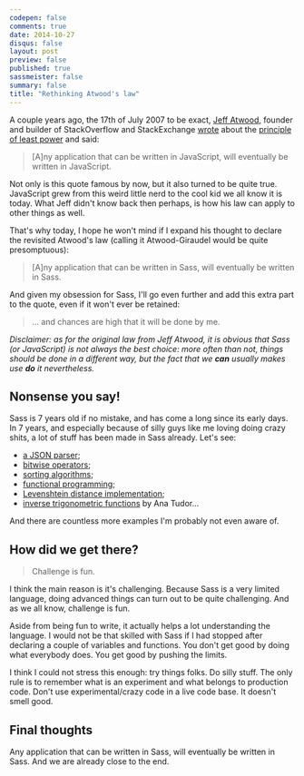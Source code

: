 ```yaml
---
codepen: false
comments: true
date: 2014-10-27
disqus: false
layout: post
preview: false
published: true
sassmeister: false
summary: false
title: "Rethinking Atwood's law"
---
```


A couple years ago, the 17th of July 2007 to be exact, [Jeff Atwood](https://twitter.com/codinghorror), founder and builder of StackOverflow and StackExchange [wrote](http://blog.codinghorror.com/the-principle-of-least-power/) about the [principle of least power](http://www.w3.org/DesignIssues/Principles.html) and said:

> [A]ny application that can be written in JavaScript, will eventually be written in JavaScript.

Not only is this quote famous by now, but it also turned to be quite true. JavaScript grew from this weird little nerd to the cool kid we all know it is today. What Jeff didn't know back then perhaps, is how his law can apply to other things as well.

That's why today, I hope he won't mind if I expand his thought to declare the revisited Atwood's law (calling it Atwood-Giraudel would be quite presomptuous):

> [A]ny application that can be written in Sass, will eventually be written in Sass.

And given my obsession for Sass, I'll go even further and add this extra part to the quote, even if it won't ever be retained:

> ... and chances are high that it will be done by me.

*Disclaimer: as for the original law from Jeff Atwood, it is obvious that Sass (or JavaScript) is not always the best choice: more often than not, things should be done in a different way, but the fact that we __can__ usually makes use __do__ it nevertheless.*

## Nonsense you say!

Sass is 7 years old if no mistake, and has come a long since its early days. In 7 years, and especially because of silly guys like me loving doing crazy shits, a lot of stuff has been made in Sass already. Let's see:

* [a JSON parser](http://hugogiraudel.com/2014/01/20/json-in-sass/);
* [bitwise operators](http://hugogiraudel.com/2014/06/22/bitwise-operators-in-sass/);
* [sorting algorithms](http://hugogiraudel.com/2014/03/18/sassy-sort/);
* [functional programming](http://sassmeister.com/gist/c36be3440dc2b5ae9ba2);
* [Levenshtein distance implementation](http://sassmeister.com/gist/8334461);
* [inverse trigonometric functions](http://thesassway.com/advanced/inverse-trigonometric-functions-with-sass) by Ana Tudor...

And there are countless more examples I'm probably not even aware of.

## How did we get there?

<blockquote class="pull-quote--right">Challenge is fun.</blockquote>

I think the main reason is it's challenging. Because Sass is a very limited language, doing advanced things can turn out to be quite challenging. And as we all know, challenge is fun.

Aside from being fun to write, it actually helps a lot understanding the language. I would not be that skilled with Sass if I had stopped after declaring a couple of variables and functions. You don't get good by doing what everybody does. You get good by pushing the limits.

I think I could not stress this enough: try things folks. Do silly stuff. The only rule is to remember what is an experiment and what belongs to production code. Don't use experimental/crazy code in a live code base. It doesn't smell good.

## Final thoughts

Any application that can be written in Sass, will eventually be written in Sass. And we are already close to the end.

